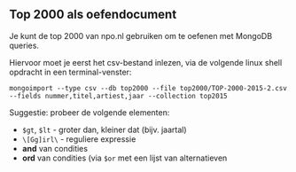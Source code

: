 ## Top 2000 als oefendocument

Je kunt de top 2000 van npo.nl gebruiken om te oefenen met MongoDB queries.

Hiervoor moet je eerst het csv-bestand inlezen, via de volgende linux shell opdracht in een terminal-venster:

```
mongoimport --type csv --db top2000 --file top2000/TOP-2000-2015-2.csv --fields nummer,titel,artiest,jaar --collection top2015
```

Suggestie: probeer de volgende elementen:

* `$gt`, `$lt` - groter dan, kleiner dat (bijv. jaartal)
* `\[Gg]irl\` - reguliere expressie
* **and** van condities
* **ord** van condities (via `$or` met een lijst van alternatieven
